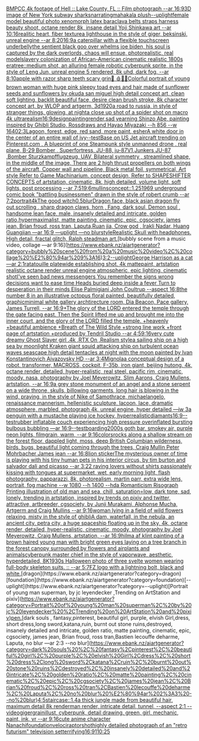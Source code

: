 [BMPCC 4k  footage of Hell :: Lake County, FL :: Film photograph --ar 16:9](https://www.ebank.nz/aiartgenerator?category=BMPCC%204k%20%20footage%20of%20Hell%20%3A%3A%20Lake%20County%2C%20FL%20%3A%3A%20Film%20photograph%20--ar%2016%3A9)[3D image of New York subway sharks](https://www.ebank.nz/aiartgenerator?category=3D%20image%20of%20New%20York%20subway%20sharks)[narrating](https://www.ebank.nz/aiartgenerator?category=narrating)[mahakala plush](https://www.ebank.nz/aiartgenerator?category=mahakala%20plush)[--uplight](https://www.ebank.nz/aiartgenerator?category=--uplight)[](https://www.ebank.nz/aiartgenerator?category=)[female model beautiful photo xenomorph latex baraclava belts straps harness beauty shoot, octane render 8k, insane detail Yoji Shinkawa art --ar 10:16](https://www.ebank.nz/aiartgenerator?category=female%20model%20beautiful%20photo%20xenomorph%20latex%20baraclava%20belts%20straps%20harness%20beauty%20shoot%2C%20octane%20render%208k%2C%20insane%20detail%20Yoji%20Shinkawa%20art%20--ar%2010%3A16)[realitic heart, fiber texture](https://www.ebank.nz/aiartgenerator?category=realitic%20heart%2C%20fiber%20texture)[a lighthouse in the style of giger, beksinski, unreal engine --ar 8:20](https://www.ebank.nz/aiartgenerator?category=a%20lighthouse%20in%20the%20style%20of%20giger%2C%20beksinski%2C%20unreal%20engine%20--ar%208%3A20)[16:9](https://www.ebank.nz/aiartgenerator?category=16%3A9)[a caterpillar with a flexible touchscreen underbelly](https://www.ebank.nz/aiartgenerator?category=a%20caterpillar%20with%20a%20flexible%20touchscreen%20underbelly)[the sentient black goo over whelms joe biden, his soul is captured by the dark overlords, chaos will ensue, photorealistic, real model](https://www.ebank.nz/aiartgenerator?category=the%20sentient%20black%20goo%20over%20whelms%20joe%20biden%2C%20his%20soul%20is%20captured%20by%20the%20dark%20overlords%2C%20chaos%20will%20ensue%2C%20photorealistic%2C%20real%20model)[slavery colonization of African-American cinematic realistic 1800s era](https://www.ebank.nz/aiartgenerator?category=slavery%20colonization%20of%20African-American%20cinematic%20realistic%201800s%20era)[tree::](https://www.ebank.nz/aiartgenerator?category=tree%3A%3A)[medium shot, an alluring female robotic cyberpunk sprite, in the style of Leng Jun, unreal engine 5 rendered, 8k uhd, dark fog, --ar 8:10](https://www.ebank.nz/aiartgenerator?category=medium%20shot%2C%20an%20alluring%20female%20robotic%20cyberpunk%20sprite%2C%20in%20the%20style%20of%20Leng%20Jun%2C%20unreal%20engine%205%20rendered%2C%208k%20uhd%2C%20dark%20fog%2C%20--ar%208%3A10)[apple with razor sharp teeth scary grin](https://www.ebank.nz/aiartgenerator?category=apple%20with%20razor%20sharp%20teeth%20scary%20grin)[💎 🩸🤙🦴](https://www.ebank.nz/aiartgenerator?category=%F0%9F%92%8E%20%F0%9F%A9%B8%F0%9F%A4%99%F0%9F%A6%B4)[Colorful portrait of young brown woman with huge pink sleepy toad eyes and hair made of sunflower seeds and sunflowers by okuda san miguel high detail concept art, clean soft lighting, backlit beautiful face, desire clean brush stroke, 8k character concept art, by WLOP and artgerm, 3d](https://www.ebank.nz/aiartgenerator?category=Colorful%20portrait%20of%20young%20brown%20woman%20with%20huge%20pink%20sleepy%20toad%20eyes%20and%20hair%20made%20of%20sunflower%20seeds%20and%20sunflowers%20by%20okuda%20san%20miguel%20high%20detail%20concept%20art%2C%20clean%20soft%20lighting%2C%20backlit%20beautiful%20face%2C%20desire%20clean%20brush%20stroke%2C%208k%20character%20concept%20art%2C%20by%20WLOP%20and%20artgerm%2C%203d)[1920](https://www.ebank.nz/aiartgenerator?category=1920)[a road to russia, in style of stranger things, glowing, at night](https://www.ebank.nz/aiartgenerator?category=a%20road%20to%20russia%2C%20in%20style%20of%20stranger%20things%2C%20glowing%2C%20at%20night)[a close up shot of a spider shot on macro 4k ultrarealism](https://www.ebank.nz/aiartgenerator?category=a%20close%20up%20shot%20of%20a%20spider%20shot%20on%20macro%204k%20ultrarealism)[16:9](https://www.ebank.nz/aiartgenerator?category=16%3A9)[design](https://www.ebank.nz/aiartgenerator?category=design)[painting](https://www.ebank.nz/aiartgenerator?category=painting)[render,](https://www.ebank.nz/aiartgenerator?category=render%2C)[sad yearning Shinzo Abe, painting inspired by Ghibli Studio, Rossdraws and Hayao Miyazaki --h 856 --w 1640](https://www.ebank.nz/aiartgenerator?category=sad%20yearning%20Shinzo%20Abe%2C%20painting%20inspired%20by%20Ghibli%20Studio%2C%20Rossdraws%20and%20Hayao%20Miyazaki%20--h%20856%20--w%201640)[2:3](https://www.ebank.nz/aiartgenerator?category=2%3A3)[](https://www.ebank.nz/aiartgenerator?category=)[Lagoon, forest, edge, red sand, more paint, esher](https://www.ebank.nz/aiartgenerator?category=Lagoon%2C%20forest%2C%20edge%2C%20red%20sand%2C%20more%20paint%2C%20esher)[A white door in the center of an entire wall of ivy](https://www.ebank.nz/aiartgenerator?category=A%20white%20door%20in%20the%20center%20of%20an%20entire%20wall%20of%20ivy)[--test](https://www.ebank.nz/aiartgenerator?category=--test)[Base on US Jet aircraft trending on Pinterest.com , A blueprint of one Steampunk style unmanned drone , real plane, B-29 Bomber , Superfortress,  JU-88, ju-87V1,Junkers JU-87 ,Bomber Sturzkampfflugzeug, UAV, Bilateral symmetry , streamlined shape, in the middle of the image,  There are 2 high thrust propellers on both wings of the aircraft, Copper wall and pipeline,  Black metal foil, symmetrical,  Art style Refer to Game Machinarium.  concept design, Refer to SHAPESHIFTER CONCEPTS  of artstation, cinematic,  8k, high detailed,  volume light,  soft lights,  post processing    --ar 7:5](https://www.ebank.nz/aiartgenerator?category=Base%20on%20US%20Jet%20aircraft%20trending%20on%20Pinterest.com%20%2C%20A%20blueprint%20of%20one%20Steampunk%20style%20unmanned%20drone%20%2C%20real%20plane%2C%20B-29%20Bomber%20%2C%20Superfortress%2C%20%20JU-88%2C%20ju-87V1%2CJunkers%20JU-87%20%2CBomber%20Sturzkampfflugzeug%2C%20UAV%2C%20Bilateral%20symmetry%20%2C%20streamlined%20shape%2C%20in%20the%20middle%20of%20the%20image%2C%20%20There%20are%202%20high%20thrust%20propellers%20on%20both%20wings%20of%20the%20aircraft%2C%20Copper%20wall%20and%20pipeline%2C%20%20Black%20metal%20foil%2C%20symmetrical%2C%20%20Art%20style%20Refer%20to%20Game%20Machinarium.%20%20concept%20design%2C%20Refer%20to%20SHAPESHIFTER%20CONCEPTS%20%20of%20artstation%2C%20cinematic%2C%20%208k%2C%20high%20detailed%2C%20%20volume%20light%2C%20%20soft%20lights%2C%20%20post%20processing%20%20%20%20--ar%207%3A5)[19:6](https://www.ebank.nz/aiartgenerator?category=19%3A6)[mullins](https://www.ebank.nz/aiartgenerator?category=mullins)[concept::1.25](https://www.ebank.nz/aiartgenerator?category=concept%3A%3A1.25)[1969 underground comic book "battling businessmen" drawn in the style of robert crumb --ar 7:2](https://www.ebank.nz/aiartgenerator?category=1969%20underground%20comic%20book%20%22battling%20businessmen%22%20drawn%20in%20the%20style%20of%20robert%20crumb%20--ar%207%3A2)[portrait](https://www.ebank.nz/aiartgenerator?category=portrait)[4k](https://www.ebank.nz/aiartgenerator?category=4k)[The good witch](https://www.ebank.nz/aiartgenerator?category=The%20good%20witch)[0.5](https://www.ebank.nz/aiartgenerator?category=0.5)[blur](https://www.ebank.nz/aiartgenerator?category=blur)[Dragon face, black asian dragon fly out,scrolling , sharp dragon claws, horn , Fang, dark soul, Demon soul , handsome,lean face, male, insanely detailed and intricate, golden ratio,hypermaximalist, matte painting, cinematic, epic, cgsociety, james jean, Brian froud, ross tran, Laputa,Ruan jia, Crow god , Irakli Nadar, Huang Guangjian —ar 16:9 —uplight —no blur](https://www.ebank.nz/aiartgenerator?category=Dragon%20face%2C%20black%20asian%20dragon%20fly%20out%2Cscrolling%20%2C%20sharp%20dragon%20claws%2C%20horn%20%2C%20Fang%2C%20dark%20soul%2C%20Demon%20soul%20%2C%20handsome%2Clean%20face%2C%20male%2C%20insanely%20detailed%20and%20intricate%2C%20golden%20ratio%2Chypermaximalist%2C%20matte%20painting%2C%20cinematic%2C%20epic%2C%20cgsociety%2C%20james%20jean%2C%20Brian%20froud%2C%20ross%20tran%2C%20Laputa%2CRuan%20jia%2C%20Crow%20god%20%2C%20Irakli%20Nadar%2C%20Huang%20Guangjian%20%E2%80%94ar%2016%3A9%20%E2%80%94uplight%20%E2%80%94no%20blur)[style](https://www.ebank.nz/aiartgenerator?category=style)[Realistic Skull with headphones. High detail, fractal glitch, Ralph steadman art.](https://www.ebank.nz/aiartgenerator?category=Realistic%20Skull%20with%20headphones.%20High%20detail%2C%20fractal%20glitch%2C%20Ralph%20steadman%20art.)[bubbly scene from a music video, collage —ar 9:16](https://www.ebank.nz/aiartgenerator?category=bubbly%20scene%20from%20a%20music%20video%2C%20collage%20%E2%80%94ar%209%3A16)[3:2](https://www.ebank.nz/aiartgenerator?category=3%3A2)[--uplight](https://www.ebank.nz/aiartgenerator?category=--uplight)[George Harrison as a cat —ar 2:1](https://www.ebank.nz/aiartgenerator?category=George%20Harrison%20as%20a%20cat%20%E2%80%94ar%202%3A1)[ratatouille plate](https://www.ebank.nz/aiartgenerator?category=ratatouille%20plate)[wide establishing shot, 4k mattepaint, artstation  realistic octane render unreal engine atmospheric, epic lighting, cinematic shotI've seen bad news messengers  You remember the signs wrong decisions  want to ease time Heads buried deep inside a fever Turn to desperation in their minds Elise Palmigiani John Coultrup --aspect 16:8](https://www.ebank.nz/aiartgenerator?category=wide%20establishing%20shot%2C%204k%20mattepaint%2C%20artstation%20%20realistic%20octane%20render%20unreal%20engine%20atmospheric%2C%20epic%20lighting%2C%20cinematic%20shotI%27ve%20seen%20bad%20news%20messengers%20%20You%20remember%20the%20signs%20wrong%20decisions%20%20want%20to%20ease%20time%20Heads%20buried%20deep%20inside%20a%20fever%20Turn%20to%20desperation%20in%20their%20minds%20Elise%20Palmigiani%20John%20Coultrup%20--aspect%2016%3A8)[the number 8 in an illustrative octopus floral painted, beautifully detailed, graphic](https://www.ebank.nz/aiartgenerator?category=the%20number%208%20in%20an%20illustrative%20octopus%20floral%20painted%2C%20beautifully%20detailed%2C%20graphic)[minimal white gallery archtirecture room, Dia Beacon, Pace gallery, James Turrell, --ar 16:9](https://www.ebank.nz/aiartgenerator?category=minimal%20white%20gallery%20archtirecture%20room%2C%20Dia%20Beacon%2C%20Pace%20gallery%2C%20James%20Turrell%2C%20--ar%2016%3A9)[+The glory of the LORD entered the temple through the gate facing east. Then the Spirit lifted me up and brought me into the inner court, and the glory of the LORD filled the temple. +heavenly +beautiful ambience +Breath of The Wild Style +strong line work +front page of artstation +produced by Tendril Studio --ar 4:5](https://www.ebank.nz/aiartgenerator?category=%2BThe%20glory%20of%20the%20LORD%20entered%20the%20temple%20through%20the%20gate%20facing%20east.%20Then%20the%20Spirit%20lifted%20me%20up%20and%20brought%20me%20into%20the%20inner%20court%2C%20and%20the%20glory%20of%20the%20LORD%20filled%20the%20temple.%20%2Bheavenly%20%2Bbeautiful%20ambience%20%2BBreath%20of%20The%20Wild%20Style%20%2Bstrong%20line%20work%20%2Bfront%20page%20of%20artstation%20%2Bproduced%20by%20Tendril%20Studio%20--ar%204%3A5)[9:16](https://www.ebank.nz/aiartgenerator?category=9%3A16)[very cute dreamy Ghost Slayer girl .4k ,RTX On ,Realism style](https://www.ebank.nz/aiartgenerator?category=very%20cute%20dreamy%20Ghost%20Slayer%20girl%20.4k%20%2CRTX%20On%20%2CRealism%20style)[a sailing ship on a high sea by moonlight Kraken giant squid attacking ship on turbulent ocean waves seascape high detail tentacles at night with the moon painted by Ivan Konstantinovich Aivazovsky HD  --ar 3:4](https://www.ebank.nz/aiartgenerator?category=a%20sailing%20ship%20on%20a%20high%20sea%20by%20moonlight%20Kraken%20giant%20squid%20attacking%20ship%20on%20turbulent%20ocean%20waves%20seascape%20high%20detail%20tentacles%20at%20night%20with%20the%20moon%20painted%20by%20Ivan%20Konstantinovich%20Aivazovsky%20HD%20%20--ar%203%3A4)[Mignola](https://www.ebank.nz/aiartgenerator?category=Mignola)[a conceptual design of a robot, transformer, MACROSS, cockpit, F-35b, iron giant, beijing hutong, 4k, octane render, detailed, hyper-realistic, real steel, pacific rim, cinematic, moody, nasa, photography by Joel Meyerowitz, Slim Aarons, Craig Mullens, artstation, --ar 16:9](https://www.ebank.nz/aiartgenerator?category=a%20conceptual%20design%20of%20a%20robot%2C%20transformer%2C%20MACROSS%2C%20cockpit%2C%20F-35b%2C%20iron%20giant%2C%20beijing%20hutong%2C%204k%2C%20octane%20render%2C%20detailed%2C%20hyper-realistic%2C%20real%20steel%2C%20pacific%20rim%2C%20cinematic%2C%20moody%2C%20nasa%2C%20photography%20by%20Joel%20Meyerowitz%2C%20Slim%20Aarons%2C%20Craig%20Mullens%2C%20artstation%2C%20--ar%2016%3A9)[a grey stone monument of an angel and a stone serpent on a wide throne, skulls, billowing garments, long hair is blowing in the wind, praying, in the style of Nike of Samothrace, michaelangelo, renaissance mannerism, hellenistic sculpture, lacoon, lace, dramatic atmosphere, marbled, photograph 4k, unreal engine, hyper detailed —iw 3](https://www.ebank.nz/aiartgenerator?category=a%20grey%20stone%20monument%20of%20an%20angel%20and%20a%20stone%20serpent%20on%20a%20wide%20throne%2C%20skulls%2C%20billowing%20garments%2C%20long%20hair%20is%20blowing%20in%20the%20wind%2C%20praying%2C%20in%20the%20style%20of%20Nike%20of%20Samothrace%2C%20michaelangelo%2C%20renaissance%20mannerism%2C%20hellenistic%20sculpture%2C%20lacoon%2C%20lace%2C%20dramatic%20atmosphere%2C%20marbled%2C%20photograph%204k%2C%20unreal%20engine%2C%20hyper%20detailed%20%E2%80%94iw%203)[a penguin with a mustache playing ice hockey, hyperrealistic](https://www.ebank.nz/aiartgenerator?category=a%20penguin%20with%20a%20mustache%20playing%20ice%20hockey%2C%20hyperrealistic)[diamants](https://www.ebank.nz/aiartgenerator?category=diamants)[16:9](https://www.ebank.nz/aiartgenerator?category=16%3A9)[--test](https://www.ebank.nz/aiartgenerator?category=--test)[rubber inflatable couch experiencing high pressure overinflated bursting bulbous bubbling —ar 16:9](https://www.ebank.nz/aiartgenerator?category=rubber%20inflatable%20couch%20experiencing%20high%20pressure%20overinflated%20bursting%20bulbous%20bubbling%20%E2%80%94ar%2016%3A9)[--test](https://www.ebank.nz/aiartgenerator?category=--test)[boarding](https://www.ebank.nz/aiartgenerator?category=boarding)[2000s goth bar, smokey air, purple neon lights, filmgrain, warm, --ar 9:16](https://www.ebank.nz/aiartgenerator?category=2000s%20goth%20bar%2C%20smokey%20air%2C%20purple%20neon%20lights%2C%20filmgrain%2C%20warm%2C%20--ar%209%3A16)[colors](https://www.ebank.nz/aiartgenerator?category=colors)[rocks along a shallow stream on the forest floor, dappled light, moss, deep British Columbian wilderness, birds, bugs, beautiful light coming through the trees, Craig Mullin Peter Mohrbacher James jean --ar 16:8](https://www.ebank.nz/aiartgenerator?category=rocks%20along%20a%20shallow%20stream%20on%20the%20forest%20floor%2C%20dappled%20light%2C%20moss%2C%20deep%20British%20Columbian%20wilderness%2C%20birds%2C%20bugs%2C%20beautiful%20light%20coming%20through%20the%20trees%2C%20Craig%20Mullin%20Peter%20Mohrbacher%20James%20jean%20--ar%2016%3A8)[lion sticker](https://www.ebank.nz/aiartgenerator?category=lion%20sticker)[The mysterious owner of time is playing with his tiny human pets in his interior circus, by tim burton and salvador dali and picasso --ar 3:2](https://www.ebank.nz/aiartgenerator?category=The%20mysterious%20owner%20of%20time%20is%20playing%20with%20his%20tiny%20human%20pets%20in%20his%20interior%20circus%2C%20by%20tim%20burton%20and%20salvador%20dali%20and%20picasso%20--ar%203%3A2)[2 raving lovers without shirts passionately kissing with tongues at supermarket, wet, early morning light, flash photography, papparazzi, 8k, photorealism, martin parr, extra wide lens, portrait, fog machine --w 1080 --h 1400 --hd](https://www.ebank.nz/aiartgenerator?category=2%20raving%20lovers%20without%20shirts%20passionately%20kissing%20with%20tongues%20at%20supermarket%2C%20wet%2C%20early%20morning%20light%2C%20flash%20photography%2C%20papparazzi%2C%208k%2C%20photorealism%2C%20martin%20parr%2C%20extra%20wide%20lens%2C%20portrait%2C%20fog%20machine%20--w%201080%20--h%201400%20--hd)[a Romanticism Risograph Printing illustration of old man and sea, chill, saturation=low, dark tone, sad, lonely, trending in artstation, inspired by trends on pixiv and twitter, attractive, artbreeder, cgsociety, by Junji Murakami, Alphonse Mucha, Artgerm and Craig Mullins --ar 9:16](https://www.ebank.nz/aiartgenerator?category=a%20Romanticism%20Risograph%20Printing%20illustration%20of%20old%20man%20and%20sea%2C%20chill%2C%20saturation%3Dlow%2C%20dark%20tone%2C%20sad%2C%20lonely%2C%20trending%20in%20artstation%2C%20inspired%20by%20trends%20on%20pixiv%20and%20twitter%2C%20attractive%2C%20artbreeder%2C%20cgsociety%2C%20by%20Junji%20Murakami%2C%20Alphonse%20Mucha%2C%20Artgerm%20and%20Craig%20Mullins%20--ar%209%3A16)[woman lying in a field of wild flowers relaxing, misty in the style of ghibli](https://www.ebank.nz/aiartgenerator?category=woman%20lying%20in%20a%20field%20of%20wild%20flowers%20relaxing%2C%20misty%20in%20the%20style%20of%20ghibli)[A dam, waterfall, in the nebula, an ancient city, petra city, a huge spaceship floating up in the sky, 4k, octane render, detailed, hyper-realistic, cinematic, moody, photography by Joel Meyerowitz, Craig Mullens, artstation, --ar 16:9](https://www.ebank.nz/aiartgenerator?category=A%20dam%2C%20waterfall%2C%20in%20the%20nebula%2C%20an%20ancient%20city%2C%20petra%20city%2C%20a%20huge%20spaceship%20floating%20up%20in%20the%20sky%2C%204k%2C%20octane%20render%2C%20detailed%2C%20hyper-realistic%2C%20cinematic%2C%20moody%2C%20photography%20by%20Joel%20Meyerowitz%2C%20Craig%20Mullens%2C%20artstation%2C%20--ar%2016%3A9)[hilma af klint painting of a brown haired young man with bright green eyes laying on a tree branch in the forest canopy surrounded by flowers and airplants and animals](https://www.ebank.nz/aiartgenerator?category=hilma%20af%20klint%20painting%20of%20a%20brown%20haired%20young%20man%20with%20bright%20green%20eyes%20laying%20on%20a%20tree%20branch%20in%20the%20forest%20canopy%20surrounded%20by%20flowers%20and%20airplants%20and%20animals)[cyberpunk master chief in the style of vaporwave, aesthetic, hyperdetailed, 8K](https://www.ebank.nz/aiartgenerator?category=cyberpunk%20master%20chief%20in%20the%20style%20of%20vaporwave%2C%20aesthetic%2C%20hyperdetailed%2C%208K)[1930s Halloween photo of three svelte women wearing full-body skeleton suits. :: --ar 5:7](https://www.ebank.nz/aiartgenerator?category=1930s%20Halloween%20photo%20of%20three%20svelte%20women%20wearing%20full-body%20skeleton%20suits.%20%3A%3A%20--ar%205%3A7)[FZ logo with a lightning bolt, black and white.](https://www.ebank.nz/aiartgenerator?category=FZ%20logo%20with%20a%20lightning%20bolt%2C%20black%20and%20white.)[dragon](https://www.ebank.nz/aiartgenerator?category=dragon)[foundation](https://www.ebank.nz/aiartgenerator?category=foundation)[--uplight](https://www.ebank.nz/aiartgenerator?category=--uplight)[Portrait of young man superman, by jc leyendecker ,Trending on ArtStation and pixiv](https://www.ebank.nz/aiartgenerator?category=Portrait%20of%20young%20man%20superman%2C%20by%20jc%20leyendecker%20%2CTrending%20on%20ArtStation%20and%20pixiv)[pen.](https://www.ebank.nz/aiartgenerator?category=pen.)[dark souls , fantasy,pinterest, beautiful girl, purple, elvish Girl,dress, short dress,long sword,katana,ruin, burnt out stone ruins,destroyed, insanely detailed and intricate, golden ratio, matte painting, cinematic, epic, cgsociety, james jean, Brian froud, ross tran,Bastien lecouffe deharme, Laputa, no blur —ar 2:3 --no blur](https://www.ebank.nz/aiartgenerator?category=dark%20souls%20%2C%20fantasy%2Cpinterest%2C%20beautiful%20girl%2C%20purple%2C%20elvish%20Girl%2Cdress%2C%20short%20dress%2Clong%20sword%2Ckatana%2Cruin%2C%20burnt%20out%20stone%20ruins%2Cdestroyed%2C%20insanely%20detailed%20and%20intricate%2C%20golden%20ratio%2C%20matte%20painting%2C%20cinematic%2C%20epic%2C%20cgsociety%2C%20james%20jean%2C%20Brian%20froud%2C%20ross%20tran%2CBastien%20lecouffe%20deharme%2C%20Laputa%2C%20no%20blur%20%E2%80%94ar%202%3A3%20--no%20blur)[4:5](https://www.ebank.nz/aiartgenerator?category=4%3A5)[staircase::1.4](https://www.ebank.nz/aiartgenerator?category=staircase%3A%3A1.4)[a thick jungle made from beautiful hair, maximum detail 8k renderman render, intricate detail, tunnel, --aspect 2:1 --video](https://www.ebank.nz/aiartgenerator?category=a%20thick%20jungle%20made%20from%20beautiful%20hair%2C%20maximum%20detail%208k%20renderman%20render%2C%20intricate%20detail%2C%20tunnel%2C%20--aspect%202%3A1%20--video)[giger](https://www.ebank.nz/aiartgenerator?category=giger)[grain](https://www.ebank.nz/aiartgenerator?category=grain)[illust, cyberpunk, detail drawing, green, girl, mechanic, paint, ink, vr --ar 9:16](https://www.ebank.nz/aiartgenerator?category=illust%2C%20cyberpunk%2C%20detail%20drawing%2C%20green%2C%20girl%2C%20mechanic%2C%20paint%2C%20ink%2C%20vr%20--ar%209%3A16)[cute anime character Nanachi](https://www.ebank.nz/aiartgenerator?category=cute%20anime%20character%20Nanachi)[foundation](https://www.ebank.nz/aiartgenerator?category=foundation)[velociraptor](https://www.ebank.nz/aiartgenerator?category=velociraptor)[shot](https://www.ebank.nz/aiartgenerator?category=shot)[highly detailed photograph of an "retro futurism" television set](https://www.ebank.nz/aiartgenerator?category=highly%20detailed%20photograph%20of%20an%20%22retro%20futurism%22%20television%20set)[terrifying](https://www.ebank.nz/aiartgenerator?category=terrifying)[16:9](https://www.ebank.nz/aiartgenerator?category=16%3A9)[1](https://www.ebank.nz/aiartgenerator?category=1)[10:25](https://www.ebank.nz/aiartgenerator?category=10%3A25)